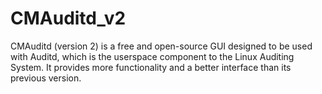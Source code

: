 # CMAuditd_v2
CMAuditd (version 2) is a free and open-source GUI designed to be used with Auditd, which is the userspace component to the Linux Auditing System. It provides more functionality and a better interface than its previous version.
